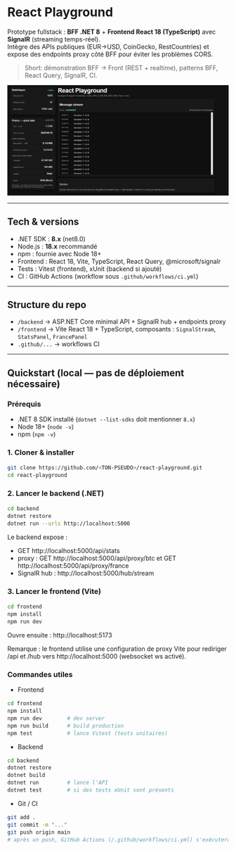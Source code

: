 # React Playground

Prototype fullstack : **BFF .NET 8** + **Frontend React 18 (TypeScript)** avec **SignalR** (streaming temps-réel).  
Intègre des APIs publiques (EUR→USD, CoinGecko, RestCountries) et expose des endpoints proxy côté BFF pour éviter les problèmes CORS.

> Short: démonstration BFF → Front (REST + realtime), patterns BFF, React Query, SignalR, CI.

![alt text](image.png)

---

## Tech & versions

- .NET SDK : **8.x** (net8.0)
- Node.js : **18.x** recommandé
- npm : fournie avec Node 18+
- Frontend : React 18, Vite, TypeScript, React Query, @microsoft/signalr
- Tests : Vitest (frontend), xUnit (backend si ajouté)
- CI : GitHub Actions (workflow sous `.github/workflows/ci.yml`)

---

## Structure du repo

- `/backend` → ASP.NET Core minimal API + SignalR hub + endpoints proxy
- `/frontend` → Vite React 18 + TypeScript, composants : `SignalStream`, `StatsPanel`, `FrancePanel`
- `.github/...` → workflows CI

---

## Quickstart (local — pas de déploiement nécessaire)

### Prérequis

- .NET 8 SDK installé (`dotnet --list-sdks` doit mentionner `8.x`)
- Node 18+ (`node -v`)
- npm (`npm -v`)

### 1. Cloner & installer

```bash
git clone https://github.com/<TON-PSEUDO>/react-playground.git
cd react-playground
```

### 2. Lancer le backend (.NET)

```bash
cd backend
dotnet restore
dotnet run --urls http://localhost:5000
```

Le backend expose :

- GET http://localhost:5000/api/stats
- proxy : GET http://localhost:5000/api/proxy/btc et GET http://localhost:5000/api/proxy/france
- SignalR hub : http://localhost:5000/hub/stream

### 3. Lancer le frontend (Vite)

```bash
cd frontend
npm install
npm run dev
```

Ouvre ensuite : http://localhost:5173

Remarque : le frontend utilise une configuration de proxy Vite pour rediriger /api et /hub vers http://localhost:5000 (websocket ws activé).

### Commandes utiles

- Frontend

```bash
cd frontend
npm install
npm run dev        # dev server
npm run build      # build production
npm test           # lance Vitest (tests unitaires)
```

- Backend

```bash
cd backend
dotnet restore
dotnet build
dotnet run         # lance l'API
dotnet test        # si des tests xUnit sont présents
```

- Git / CI

```bash
git add .
git commit -m "..."
git push origin main
# après un push, GitHub Actions (/.github/workflows/ci.yml) s'exécutera si présent
```

